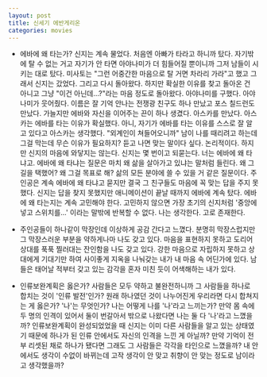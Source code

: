 ```yaml
---
layout: post
title: 신세기 에반게리온
categories: movies
---
```


- 에바에 왜 타는가? 신지는 계속 물었다. 처음엔 아빠가 타라고 하니까 탔다. 자기밖에 탈 수 없는 거고 자기가 안 타면 아야나미가 더 힘들어질 뿐이니까 그저 남들이 시키는 대로 탔다. 미사토는 "그런 어중간한 마음으로 탈 거면 차라리 가라"고 했고 그래서 신지는 갔었다. 그리고 다시 돌아왔다. 하지만 확실한 이유를 찾고 돌아온 건 아니고 그냥 "이건 아닌데...?"라는 마음 정도로 돌아왔다.
아야나미를 구했다. 아야나미가 웃어줬다. 이름은 잘 기억 안나는 전쟁광 친구도 하나 만났고 포스 칠드런도 만났다. 가늘지만 에바와 자신을 이어주는 끈이 하나 생겼다. 아스카를 만났다. 아스카는 에바를 타는 이유가 확실했다. 아니, 자기가 에바를 타는 이유를 스스로 잘 알고 있다고 아스카는 생각했다. "외계인이 쳐들어오니까" 남이 나를 때리려고 하는데 그걸 막는데 무슨 이유가 필요하지? 듣고 나면 맞는 말이다 싶다. 논리적이다. 하지만 신지의 마음에 와닿지는 않는다. 신지는 몇 번이고 되묻는다. 너는 에바에 왜 타냐고.
에바에 왜 타냐는 질문은 마치 왜 삶을 살아가고 있냐는 말처럼 들린다. 왜 그 길을 택했어? 왜 그걸 목표로 해? 삶의 모든 분야에 쓸 수 있을 거 같은 질문이다. 주인공은 계속 에바에 왜 타냐고 묻지만 결국 그 친구들도 마음에 꼭 맞는 답을 주지 못했다. 신지는 답을 찾지 못했지만 애니메이션이 끝날 때까지 에바에 계속 탔다.
에바에 왜 타는지는 계속 고민해야 한다. 고민하지 않으면 가장 초기의 신지처럼 '중앙에 넣고 스위치를...' 이라는 말밖에 반복할 수 없다. 나는 생각한다. 고로 존재한다.

- 주인공들이 하나같이 막장인데 이상하게 공감 간다고 느꼈다. 분명히 막장스럽지만 그 막장스러운 부분을 약하게나마 나도 갖고 있다. 마음을 표현하지 못하고 도리어 상대를 푹푹 찔러대는 잔인함을 나도 갖고 있다. 강한 마음으로 자립하지 못하고 상대에게 기대기만 하여 사이좋게 지옥을 나눠갖는 내가 내 마음 속 어딘가에 있다. 남들은 태어날 적부터 갖고 있는 감각을 혼자 미친 듯이 어색해하는 내가 있다.

- 인류보완계획은 옳은가? 사람들은 모두 약하고 불완전하니까 그 사람들을 하나로 합치는 것이 '인류 발전'인가? 원래 하나였던 것이 나누어진게 우리라면 다시 합쳐지는 게 옳은가? '나'는 무엇인가? 나는 어떻게 나를 '나'라고 느끼는가? 만약 몸 속에 두 명의 인격이 있어서 둘이 번갈아서 밖으로 나왔다면 나는 둘 다 '나'라고 느꼈을까? 인류보완계획이 완성되었었을 때 신지는 이미 다른 사람들을 알고 있는 상태였기 때문에 하나가 된 인류 안에서도 자신의 인격을 느낀 게 아닐까? 만약 기억이 전부 리셋된 채로 하나가 됐다면 그래도 그 사람들은 각각을 타인으로 느꼈을까? 내 안에서도 생각이 수없이 바뀌는데 고작 생각이 안 맞고 취향이 안 맞는 정도로 남이라고 생각했을까?